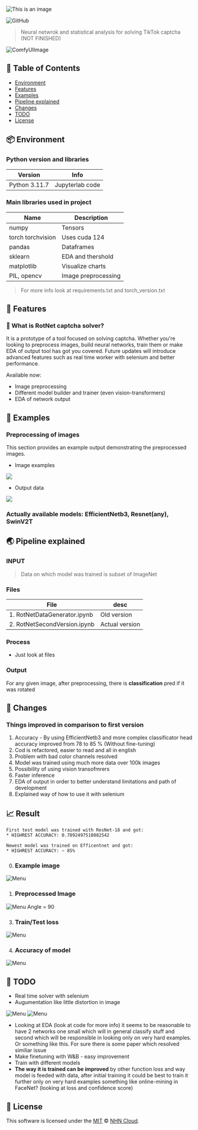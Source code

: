 ![This is an image](images/version2/banner.png)

![GitHub](https://img.shields.io/github/license/DFGANDP/StyleGan2-Ada_Encoder_projector)

> Neural netwrok and statistical analysis for solving TikTok captcha (NOT FINISHED)

![ComfyUIImage](images/version2/output_image_with_angle_text.png)




## 🚩 Table of Contents

- [Environment](#-environment)
- [Features](#-features)
- [Examples](#-examples)
- [Pipeline explained](#-pipeline-explained)
- [Changes](#-changes)
- [TODO](#-todo)
- [License](#-license)





## 📦 Environment

### Python version and libraries

| Version | Info |
| --- | --- |
|Python 3.11.7 | Jupyterlab code |

### Main libraries used in project

| Name | Description |
| --- | --- |
| numpy | Tensors |
| torch torchvision | Uses cuda 124 |
| pandas | Dataframes |
| sklearn | EDA and thershold |
| matplotlib | Visualize charts |
| PIL, opencv | Image preprocessing |


> For more info look at requirements.txt and torch_version.txt


## 🎨 Features

### 🤖 What is RotNet captcha solver?
It is a prototype of a tool focused on solving captcha. Whether you're looking to preprocess images, build neural networks, train them or make EDA of output tool has got you covered. Future updates will introduce advanced features such as real time worker with selenium and better performance.

Available now:
* Image preprocessing
* Different model builder and trainer (even vision-transformers) 
* EDA of network output


## 🐾 Examples

### Preprocessing of images
This section provides an example output demonstrating the preprocessed images.

* Image examples

<img src="images/version2/PreprocessedImages.png" />

* Output data 

<img src="images/version2/inference.png" />


### Actually available models: EfficientNetb3, Resnet(any), SwinV2T


## 🌏 Pipeline explained

### INPUT
> Data on which model was trained is subset of ImageNet 


### Files
| File | desc |
| --- | --- |
|1. RotNetDataGenerator.ipynb | Old version
|2. RotNetSecondVersion.ipynb| Actual version


### Process
* Just look at files


### Output
For any given image, after preprocessing, there is **classification** pred if it was rotated



## 🔧 Changes

### Things improved in comparison to first version

1. Accuracy - By using EfficientNetb3 and more complex classificator head accuracy improved from 78 to 85 % (Without fine-tuning)
2. Cod is refactored, easier to read and all in english
3. Problem with bad color channels resolved 
4. Model was trained using much more data over 100k images
5. Possibility of using vision transofmrers 
6. Faster inference 
7. EDA of output in order to better understand limitations and path of development
8. Explained way of how to use it with selenium



## 📈 Result
```
First test model was trained with ResNet-18 and got:
* HIGHREST ACCURACY: 0.7892497518082542

Newest model was trained on Efficentnet and got:
* HIGHREST ACCURACY: ~ 85%
```

0. ### Example image
![Menu](images/version1/image.jpg)

1. ### Preprocessed Image
![Menu](images/version1/preprocessed.jpg)
Angle = 90

3. ### Train/Test loss
![Menu](images/version2/testloss.png)

4. ### Accuracy of model
![Menu](images/version2/accuracy.png)



## 💬 TODO

* Real time solver with selenium
* Augumentation like little distortion in image

![Menu](images/version2/DistirbutionFN.png)
![Menu](images/version2/Confidence.png)

* Looking at EDA (look at code for more info) it seems to be reasonable to have 2 networks one small which will in general classify stuff and second which will be responsible in looking only on very hard examples. Or something like this. For sure there is some paper which resolved similiar issue
* Make finetuning with W&B - easy improvement 
* Train with different models
* **The way it is trained can be improved** by other function loss and way model is feeded with data, after initial training it could be best to train it further only on very hard examples something like online-mining in FaceNet? (looking at loss and confidence score)


## 📜 License

This software is licensed under the [MIT](https://github.com/nhn/tui.editor/blob/master/LICENSE) © [NHN Cloud](https://github.com/nhn).

